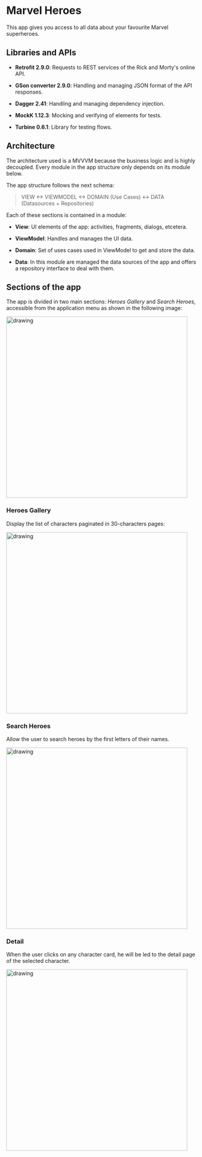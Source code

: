 # Marvel Heroes

This app gives you access to all data about your favourite Marvel superheroes.

## Libraries and APIs

- __Retrofit 2.9.0__: Requests to REST services of the Rick and Morty's online API.

- __GSon converter 2.9.0__: Handling and managing JSON format of the API responses.

- __Dagger 2.41__: Handling and managing dependency injection.

- __MockK 1.12.3__: Mocking and verifying of elements for tests.

- __Turbine 0.6.1__: Library for testing flows.

## Architecture

The architecture used is a MVVVM because the business logic and is highly decoupled. Every module in the app structure only depends on its module below. 

The app structure follows the next schema:

> VIEW <-> VIEWMODEL <-> DOMAIN (Use Cases) <-> DATA (Datasources + Repositories)

Each of these sections is contained in a module:

- __View__: UI elements of the app: activities, fragments, dialogs, etcetera.

- __ViewModel__: Handles and manages the UI data.

- __Domain__: Set of uses cases used in ViewModel to get and store the data.

- __Data__: In this module are managed the data sources of the app and offers a repository interface to deal with them.

## Sections of the app

The app is divided in two main sections: _Heroes Gallery_ and _Search Heroes_, accessible from the application menu as shown in the following image:

<img src="screenshots/menu.png" alt="drawing" style="width:480px;"/>

### __Heroes Gallery__

Display the list of characters paginated in 30-characters pages:

<img src="screenshots/gallery.png" alt="drawing" style="width:480px;"/>

### __Search Heroes__

Allow the user to search heroes by the first letters of their names.

<img src="screenshots/search.png" alt="drawing" style="width:480px;"/>

### __Detail__

When the user clicks on any character card, he will be led  to the detail page of the selected character.

<img src="screenshots/detail.png" alt="drawing" style="width:480px;"/>
